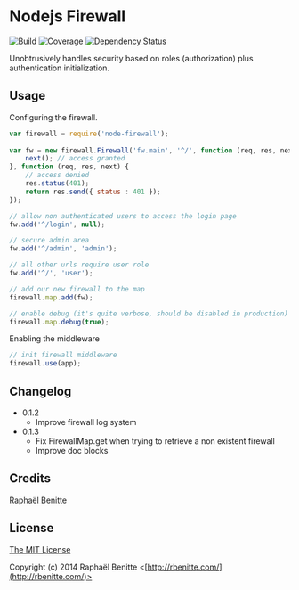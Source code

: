 # Nodejs Firewall

[![Build](https://travis-ci.org/plouc/node-firewall.png)](https://travis-ci.org/plouc/node-firewall)
[![Coverage](https://coveralls.io/repos/plouc/node-firewall/badge.png?branch=master)](https://coveralls.io/r/plouc/node-firewall?branch=master)
[![Dependency Status](https://david-dm.org/plouc/node-firewall.png)](https://david-dm.org/plouc/node-firewall)

Unobtrusively handles security based on roles (authorization) plus authentication initialization.

## Usage

Configuring the firewall.

```javascript
var firewall = require('node-firewall');
    
var fw = new firewall.Firewall('fw.main', '^/', function (req, res, next) {
    next(); // access granted
}, function (req, res, next) {
    // access denied
    res.status(401);
    return res.send({ status : 401 });
});

// allow non authenticated users to access the login page
fw.add('^/login', null);

// secure admin area
fw.add('^/admin', 'admin');

// all other urls require user role
fw.add('^/', 'user');

// add our new firewall to the map
firewall.map.add(fw);

// enable debug (it's quite verbose, should be disabled in production)
firewall.map.debug(true);
```

Enabling the middleware

```javascript
// init firewall middleware
firewall.use(app);
```

## Changelog

* 0.1.2
  - Improve firewall log system
* 0.1.3
  - Fix FirewallMap.get when trying to retrieve a non existent firewall
  - Improve doc blocks

## Credits

[Raphaël Benitte](http://github.com/plouc)

## License

[The MIT License](http://opensource.org/licenses/MIT)

Copyright (c) 2014 Raphaël Benitte <[http://rbenitte.com/](http://rbenitte.com/)>
